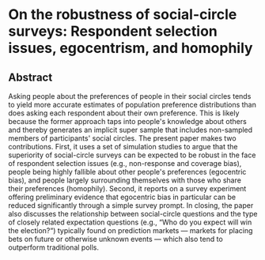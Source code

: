 # On the robustness of social-circle surveys: Respondent selection issues, egocentrism, and homophily

## Abstract
Asking people about the preferences of people in their social circles tends to yield more accurate estimates of population preference distributions than does asking each respondent about their own preference. This is likely because the former approach taps into people's knowledge about others and thereby generates an implicit super sample that includes non-sampled members of participants' social circles. The present paper makes two contributions. First, it uses a set of simulation studies to argue that the superiority of social-circle surveys can be expected to be robust in the face of respondent selection issues (e.g., non-response and coverage bias), people being highly fallible about other people's preferences (egocentric bias), and people largely surrounding themselves with those who share their preferences (homophily). Second, it reports on a survey experiment offering preliminary evidence that egocentric bias in particular can be reduced significantly through a simple survey prompt. In closing, the paper also discusses the relationship between social-circle questions and the type of closely related expectation questions (e.g., “Who do you expect will win the election?“) typically found on prediction markets — markets for placing bets on future or otherwise unknown events — which also tend to outperform traditional polls.
